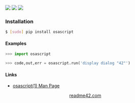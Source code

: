 <!--
https://readme42.com
-->


[![](https://img.shields.io/pypi/v/osascript.svg?maxAge=3600)](https://pypi.org/project/osascript/)
[![](https://img.shields.io/badge/License-Unlicense-blue.svg?longCache=True)](https://unlicense.org/)
[![](https://github.com/andrewp-as-is/osascript.py/workflows/tests42/badge.svg)](https://github.com/andrewp-as-is/osascript.py/actions)

### Installation
```bash
$ [sudo] pip install osascript
```

#### Examples
```python
>>> import osascript

>>> code,out,err = osascript.run('display dialog "42"')
```

#### Links
+   [osascript(1) Man Page](https://ss64.com/osx/osascript.html)

<p align="center">
    <a href="https://readme42.com/">readme42.com</a>
</p>
